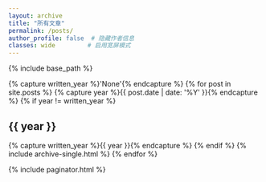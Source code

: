 ```yaml
---
layout: archive
title: "所有文章"
permalink: /posts/
author_profile: false  # 隐藏作者信息
classes: wide         # 启用宽屏模式
---
```


{% include base_path %}

{% capture written_year %}'None'{% endcapture %}
{% for post in site.posts %}
  {% capture year %}{{ post.date | date: '%Y' }}{% endcapture %}
  {% if year != written_year %}
    <h2 id="{{ year }}" class="archive__subtitle">{{ year }}</h2>
    {% capture written_year %}{{ year }}{% endcapture %}
  {% endif %}
  {% include archive-single.html %}
{% endfor %}

{% include paginator.html %}